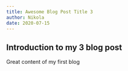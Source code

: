 ```yaml
---
title: Awesome Blog Post Title 3
author: Nikola
date: 2020-07-15
---
```


## Introduction to my 3 blog post

Great content of my first blog